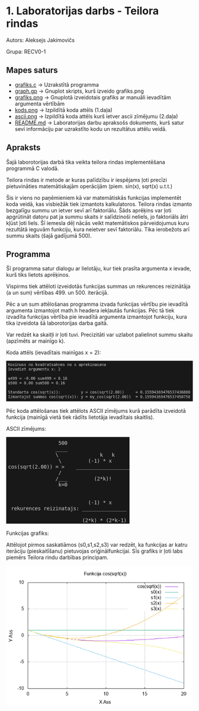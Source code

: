 # 1. Laboratorijas darbs - Teilora rindas
Autors: Aleksejs Jakimovičs

Grupa: RECV0-1
## Mapes saturs
- [grafiks.c](https://github.com/Aleksejs63/RTR105/blob/main/darbi/1ld_series/grafiks.c) -> Uzrakstītā programma
- [graph.gp](https://github.com/Aleksejs63/RTR105/blob/main/darbi/1ld_series/graph.gp) -> Gnuplot skripts, kurš izveido grafiks.png
- [grafiks.png](https://raw.githubusercontent.com/Aleksejs63/RTR105/main/darbi/1ld_series/grafiks.png) -> Gnuplotā izveidotais grafiks ar manuāli ievadītām argumenta vērtībām
- [kods.png](https://raw.githubusercontent.com/Aleksejs63/RTR105/main/darbi/1ld_series/kods.png) -> Izpildītā koda attēls (1.daļa)
- [ascii.png](https://raw.githubusercontent.com/Aleksejs63/RTR105/main/darbi/1ld_series/ascii.png) -> Izpildītā koda attēls kurš ietver ascii zīmējumu (2.daļa)
- [README.md](https://github.com/Aleksejs63/RTR105/blob/main/darbi/1ld_series/README.md) -> Laboratorijas darbu apraksošs dokuments, kurš satur sevī informāciju par uzrakstīto kodu un rezultātus attēlu veidā.
## Apraksts

Šajā laborotorijas darbā tika veikta teilora rindas implementēšana programmā C valodā. 

Teilora rindas ir metode ar kuras palīdzību ir iespējams ļoti precīzi pietuvināties matemātiskajām operācijām (piem. sin(x), sqrt(x) u.t.t.)

Šis ir viens no paņēmieniem kā var matemātiskās funkcijas implementēt koda veidā, kas visbiežāk tiek izmantots kalkulatoros. Teilora rindas izmanto bezgalīgu summu un ietver sevī arī faktoriālu. Šāds aprēķins var ļoti apgrūtināt datoru pat ja summu skaits ir salīdzinoši neliels, jo faktoriāls ātri kļūst ļoti liels. Šī iemesla dēļ nācās veikt matemātiskos pārveidojumus kuru rezultātā ieguvām funkciju, kura neietver sevī faktoriālu. Tika ierobežots arī summu skaits (šajā gadījumā 500).

## Programma
Šī programma satur dialogu ar lielotāju, kur tiek prasīta argumenta x ievade, kurš tiks lietots aprēķinos. 

Vispirms tiek attēloti izveidotās funkcijas summas un rekurences reizinātāja (a un sum) vērtības 499. un 500. iterācijā.

Pēc a un sum attēlošanas programma izvada funkcijas vērtību pie ievadītā argumenta izmantojot math.h headera iekļautās funkcijas. Pēc tā tiek izvadīta funkcijas vērtība pie ievadītā argumenta izmantojot funkciju, kura tika izveidota šā laborotorijas darba gaitā.

Var redzēt ka skaitļi ir ļoti tuvi. Precizitāti var uzlabot palielinot summu skaitu (apzīmēts ar mainīgo k).

Koda attēls (ievadītais mainīgas x = 2):

![koda attēls](https://raw.githubusercontent.com/Aleksejs63/RTR105/main/darbi/1ld_series/kods.png)

Pēc koda attēlošanas tiek attēlots ASCII zīmējums kurā parādīta izveidotā funkcija (mainīgā vietā tiek rādīts lietotāja ievadītais skaitlis).

ASCII zīmējums:

![ascii attēls](https://raw.githubusercontent.com/Aleksejs63/RTR105/main/darbi/1ld_series/ascii.png)



Funkcijas grafiks:

Attēlojot pirmos saskatiāmos (s0,s1,s2,s3) var redzēt, ka funkcijas ar katru iterāciju (pieskaitīšanu) pietuvojas oriģinālfunkcijai. Sīs grafiks ir ļoti labs piemērs Teilora rindu darbības principam.

![funkcijas grafiks](https://raw.githubusercontent.com/Aleksejs63/RTR105/main/darbi/1ld_series/grafiks.png)
